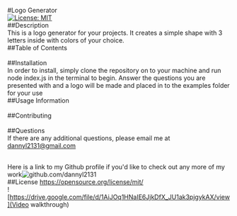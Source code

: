 #Logo Generator
  <br /> [![License: MIT](https://img.shields.io/badge/License-MIT-yellow.svg)](https://opensource.org/licenses/MIT)
  <br /> ##Description
  <br /> This is a logo generator for your projects. It creates a simple shape with 3 letters inside with colors of your choice. 
  <br /> ##Table of Contents
  <br /> 
  <br /> ##Installation
  <br /> In order to install, simply clone the repository on to your machine and run node index.js in the terminal to begin. Answer the questions you are presented with and a logo will be made and placed in to the examples folder for your use
  <br /> ##Usage Information
  <br /> 
  <br /> ##Contributing
  <br /> 
  <br /> ##Questions
  <br /> If there are any additional questions, please email me at dannyl2131@gmail.com

  <br /> Here is a link to my Github profile if you'd like to check out any more of my work![github.com/dannyl2131](github.com/dannyl2131)
  <br /> 
    ##License
    https://opensource.org/license/mit/      
    ![https://drive.google.com/file/d/1AiJOq1HNaIE6JjkDfX_JU1ak3pjgykAX/view](Video walkthrough)
